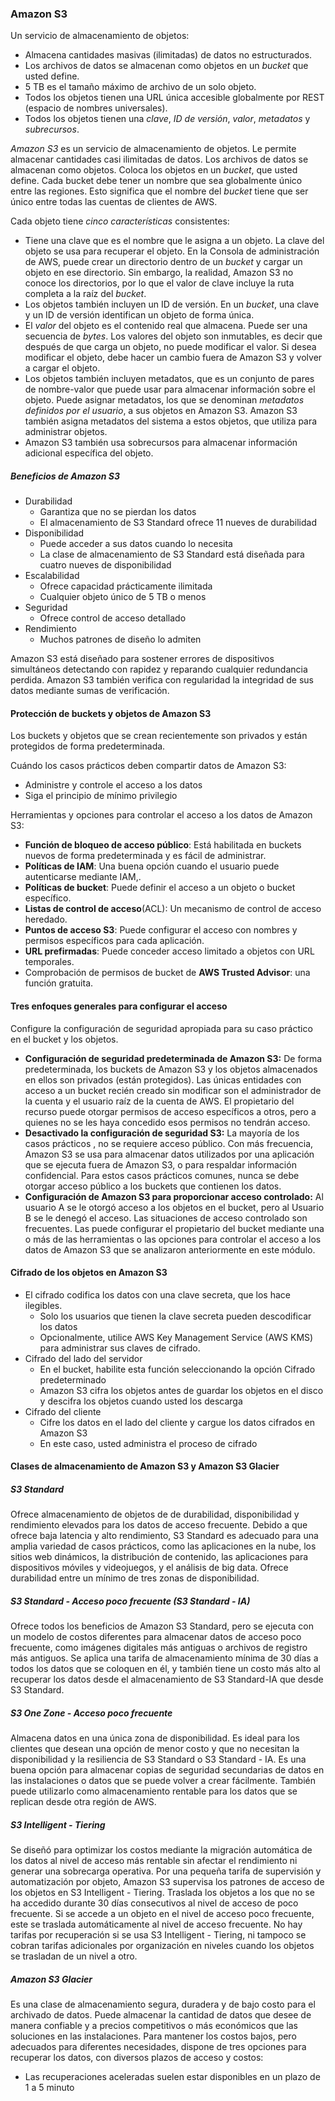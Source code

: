 ### Amazon S3

Un servicio de almacenamiento de objetos:
+ Almacena cantidades masivas (ilimitadas) de datos no estructurados.
+ Los archivos de datos se almacenan como objetos en un *bucket* que usted define.
+ 5 TB es el tamaño máximo de archivo de un solo objeto.
+ Todos los objetos tienen una URL única accesible globalmente por REST (espacio de nombres universales).
+ Todos los objetos tienen una *clave*, *ID de versión*, *valor*, *metadatos* y *subrecursos*.

*Amazon S3* es un servicio de almacenamiento de objetos. Le permite almacenar cantidades casi ilimitadas de datos. Los archivos de datos se almacenan como objetos. Coloca los objetos en un *bucket*, que usted define. Cada bucket debe tener un nombre que sea globalmente único entre las regiones. Esto significa que el nombre del *bucket* tiene que ser único entre todas las cuentas de clientes de AWS.

Cada objeto tiene *cinco características* consistentes:
+ Tiene una clave que es el nombre que le asigna a un objeto. La clave del objeto se usa para recuperar el objeto. En la Consola de administración de AWS, puede crear un directorio dentro de un *bucket* y cargar un objeto en ese directorio. Sin embargo, la realidad, Amazon S3 no conoce los directorios, por lo que el valor de clave incluye la ruta completa a la raíz del *bucket*.
+ Los objetos también incluyen un ID de versión. En un *bucket*, una clave y un ID de versión identifican un objeto de forma única.
+ El *valor* del objeto es el contenido real que almacena. Puede ser una secuencia de *bytes*. Los valores del objeto son inmutables, es decir que después de que carga un objeto, no puede modificar el valor. Si desea modificar el objeto, debe hacer un cambio fuera de Amazon S3 y volver a cargar el objeto.
+ Los objetos también incluyen metadatos, que es un conjunto de pares de nombre-valor que puede usar para almacenar información sobre el objeto. Puede asignar metadatos, los que se denominan *metadatos definidos por el usuario*, a sus objetos en Amazon S3. Amazon S3 también asigna metadatos del sistema a estos objetos, que utiliza para administrar objetos.
+ Amazon S3 también usa sobrecursos para almacenar información adicional específica del objeto.
##### Beneficios de Amazon S3
+ Durabilidad
	+ Garantiza que no se pierdan los datos
	+ El almacenamiento de S3 Standard ofrece 11 nueves de durabilidad
+ Disponibilidad
	+ Puede acceder a sus datos cuando lo necesita
	+ La clase de almacenamiento de S3 Standard está diseñada para cuatro nueves de disponibilidad
+ Escalabilidad
	+ Ofrece capacidad prácticamente ilimitada
	+ Cualquier objeto único de 5 TB o menos
+ Seguridad
	+ Ofrece control de acceso detallado
+ Rendimiento
	+ Muchos patrones de diseño lo admiten

Amazon S3 está diseñado para sostener errores de dispositivos simultáneos detectando con rapidez y reparando cualquier redundancia perdida. Amazon S3 también verifica con regularidad la integridad de sus datos mediante sumas de verificación.

#### Protección de buckets y objetos de Amazon S3

Los buckets y objetos que se crean recientemente son privados y están protegidos de forma predeterminada.

Cuándo los casos prácticos deben compartir datos de Amazon S3:
+ Administre y controle el acceso a los datos
+ Siga el principio de mínimo privilegio

Herramientas y opciones para controlar el acceso a los datos de Amazon S3:
+ **Función de bloqueo de acceso público**: Está habilitada en buckets nuevos de forma predeterminada y es fácil de administrar.
+ **Políticas de IAM**: Una buena opción cuando el usuario puede autenticarse mediante IAM,.
+ **Políticas de bucket**: Puede definir el acceso a un objeto o bucket específico.
+ **Listas de control de acceso**(ACL): Un mecanismo de control de acceso heredado.
+ **Puntos de acceso S3**: Puede configurar el acceso con nombres y permisos específicos para cada aplicación.
+ **URL prefirmadas**: Puede conceder acceso limitado a objetos con URL temporales.
+ Comprobación de permisos de bucket de **AWS Trusted Advisor**: una función gratuita.

#### Tres enfoques generales para configurar el acceso

Configure la configuración de seguridad apropiada para su caso práctico en el bucket y los objetos.

+ **Configuración de seguridad predeterminada de Amazon S3:** De forma predeterminada, los buckets de Amazon S3 y los objetos almacenados en ellos son privados (están protegidos). Las únicas entidades con acceso a un bucket recién creado sin modificar son el administrador de la cuenta y el usuario raíz de la cuenta de AWS. El propietario del recurso puede otorgar permisos de acceso específicos a otros, pero a quienes no se les haya concedido esos permisos no tendrán acceso.
+ **Desactivado la configuración de seguridad S3:** La mayoría de los casos prácticos , no se requiere acceso público. Con más frecuencia, Amazon S3 se usa para almacenar datos utilizados por una aplicación que se ejecuta fuera de Amazon S3, o para respaldar información confidencial. Para estos casos prácticos comunes, nunca se debe otorgar acceso público a los buckets que contienen los datos.
+ **Configuración de Amazon S3 para proporcionar acceso controlado:** Al usuario A se le otorgó acceso a los objetos en el bucket, pero al Usuario B se le denegó el acceso. Las situaciones de acceso controlado son frecuentes. Las puede configurar el propietario del bucket mediante una o más de las herramientas o las opciones para controlar el acceso a los datos de Amazon S3 que se analizaron anteriormente en este módulo.

#### Cifrado de los objetos en Amazon S3

+ El cifrado codifica los datos con una clave secreta, que los hace ilegibles.
	+ Solo los usuarios que tienen la clave secreta pueden descodificar los datos
	+ Opcionalmente, utilice AWS Key Management Service (AWS KMS) para administrar sus claves de cifrado.
+ Cifrado del lado del servidor
	+ En el bucket, habilite esta función seleccionando la opción Cifrado predeterminado
	+ Amazon S3 cifra los objetos antes de guardar los objetos en el disco y descifra los objetos cuando usted los descarga
+ Cifrado del cliente
	+ Cifre los datos en el lado del cliente y cargue los datos cifrados en Amazon S3
	+ En este caso, usted administra el proceso de cifrado

#### Clases de almacenamiento de Amazon S3 y Amazon S3 Glacier

##### S3 Standard

Ofrece almacenamiento de objetos de de durabilidad, disponibilidad y rendimiento elevados para los datos de acceso frecuente. Debido a que ofrece baja latencia y alto rendimiento, S3 Standard es adecuado para una amplia variedad de casos prácticos, como las aplicaciones en la nube, los sitios web dinámicos, la distribución de contenido, las aplicaciones para dispositivos móviles y videojuegos, y el análisis de big data. Ofrece durabilidad entre un mínimo de tres zonas de disponibilidad.

##### S3 Standard - Acceso poco frecuente (S3 Standard - IA)

Ofrece todos los beneficios de Amazon S3 Standard, pero se ejecuta con un modelo de costos diferentes para almacenar datos de acceso poco frecuente, como imágenes digitales más antiguas o archivos de registro más antiguos. Se aplica una tarifa de almacenamiento mínima de 30 días a todos los datos que se coloquen en él, y también tiene un costo más alto al recuperar los datos desde el almacenamiento de S3 Standard-IA que desde S3 Standard.

##### S3 One Zone - Acceso poco frecuente

Almacena datos en una única zona de disponibilidad. Es ideal para los clientes que desean una opción de menor costo y que no necesitan la disponibilidad y la resiliencia de S3 Standard o S3 Standard - IA. Es una buena opción para almacenar copias de seguridad secundarias de datos en las instalaciones o datos que se puede volver a crear fácilmente. También puede utilizarlo como almacenamiento rentable para los datos que se replican desde otra región de AWS.

##### S3 Intelligent - Tiering

Se diseñó para optimizar los costos mediante la migración automática de los datos al nivel de acceso más rentable sin afectar el rendimiento ni generar una sobrecarga operativa. Por una pequeña tarifa de supervisión y automatización por objeto, Amazon S3 supervisa los patrones de acceso de los objetos en S3 Intelligent - Tiering. Traslada los objetos a los que no se ha accedido durante 30 días consecutivos al nivel de acceso de poco frecuente. Si se accede a un objeto en el nivel de acceso poco frecuente, este se traslada automáticamente al nivel de acceso frecuente. No
hay tarifas por recuperación si se usa S3 Intelligent - Tiering, ni tampoco se cobran tarifas adicionales por organización en niveles cuando los objetos se trasladan de un nivel a otro.

##### Amazon S3 Glacier

Es una clase de almacenamiento segura, duradera y de bajo costo para el archivado de datos. Puede almacenar la cantidad de datos que desee de manera confiable y a precios competitivos o más económicos que las soluciones en las instalaciones. Para mantener los costos bajos, pero adecuados para diferentes necesidades, dispone de tres opciones para recuperar los datos, con diversos plazos de acceso y costos:
+ Las recuperaciones aceleradas suelen estar disponibles en un plazo de 1 a 5 minuto